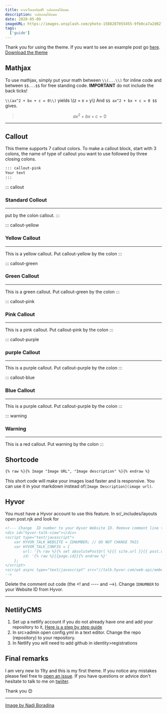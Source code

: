 ```yaml
---
title: แจกเว็บเครดิตฟรี วงล้อถอนได้หมด
description: วงล้อถอนได้หมด
date: 2020-05-09
imageURL: https://images.unsplash.com/photo-1588287055455-9fb0ca7a2d02?ixid=MXwxMjA3fDB8MHxwaG90by1wYWdlfHx8fGVufDB8fHw%3D&ixlib=rb-1.2.1&auto=format&fit=crop&w=675&q=80
tags:
  ['guide']
---
```


Thank you for using the theme. If you want to see an example post go [here](posts/2021-1-17-installing-hyvor/). [Download the theme](https://github.com/smolcodes/twentytwenyonetheme)

## Mathjax

To use mathjax, simply put your math between `\\(...\\)` for inline code and between `$$...$$` for free standing code. **IMPORTANT** do not include the back ticks!

`\\(ax^2 + bx + c = 0\\)` yields \\(z = x + y\\) And ` $$ ax^2 + bx + c = 0 $$ ` gives. 

>$$ ax^2 + bx + c = 0 $$

_________

## Callout

This theme supports 7 callout colors. To make a callout block, start with 3 colons, the name of type of callout you want to use followed by three closing colons.

```html
::: callout-pink
Your text
:::
```

::: callout
### Standard Collout
_______
put by the colon callout.
:::

::: callout-yellow 
### Yellow Callout
_______
This is a yellow callout. Put callout-yellow by the colon
:::

::: callout-green 
### Green Callout
_______
This is a green callout. Put callout-green by the colon
:::

::: callout-pink 
### Pink Callout
_______
This is a pink callout. Put callout-pink by the colon
:::

::: callout-purple 
### purple Callout
_______
This is a purple callout. Put callout-purple by the colon
:::

::: callout-blue
### Blue Callout
_______
This is a purple callout. Put callout-purple by the colon
:::

::: warning
### Warning
_______
This is a red callout. Put warning by the colon
:::

## Shortcode

```html
{% raw %}{% Image "Image URL", "Image description" %}{% endraw %}
```
This short code will make your images load faster and is responsive. You can use it in your markdown instead of`[Image Description](image url)`. 

## 
## Hyvor

You must have a Hyvor account to use this feature. In sr/_includes/layouts open post.njk and look for

```html
<!--- Change  ID number to your Hyvor Website ID. Remove comment line to use Hyvor
<div id="hyvor-talk-view"></div>
<script type="text/javascript">
    var HYVOR_TALK_WEBSITE = IDNUMBER; // DO NOT CHANGE THIS
    var HYVOR_TALK_CONFIG = {
        url: '{% raw %}{% set absolutePostUrl %}{{ site.url }}{{ post.url | url }}{% endset %}{% endraw %}',
        id: '{% raw %}{{page.id}}{% endraw %}'
    };
</script>
<script async type="text/javascript" src="//talk.hyvor.com/web-api/embed"></script>
-->
```

Delete the comment out code (the <! and ---- and -->). Change `IDNUMBER` to your Website ID from Hyvor.

______

## NetlifyCMS

1. Set up a netlify account if you do not already have one and add your repository to it, [Here is a step by step guide](https://www.netlify.com/blog/2016/09/29/a-step-by-step-guide-deploying-on-netlify/)
2. In src>admin open config.yml in a text editor. Change the repo (repository) to your repository.
3. In Netlify you will need to add github in identity>registrations

## Final remarks

I am very new to 11ty and this is my first theme. If you notice any mistakes please feel free to [open an issue](https://github.com/smolcodes/twentytwenyonetheme/issues).
If you have questions or advice don't hesitate to talk to me on [twiiter](https://twitter.com/smolcodes).

Thank you 😊
____
[Image by Nadi Boradina](https://unsplash.com/photos/gETBUi_oRgQ)

